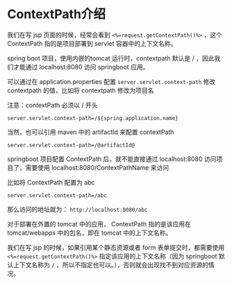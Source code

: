 # ContextPath介绍



我们在写 jsp 页面的时候，经常会看到 `<%=request.getContextPath()%>` ，这个 ContextPath 指的是项目部署到 servlet 容器中的上下文名称。

spring boot 项目，使用内嵌的tomcat 运行时，contextpath 默认是 / ，因此我们才能通过 localhost:8080 访问 springboot 应用。

可以通过在 application.properties 配置 `server.servlet.context-path` 修改 contextpath 的值，比如将 contextpath 修改为项目名

注意：contextPath 必须以 / 开头

```
server.servlet.context-path=/${spring.application.name}
```

当然，也可以引用 maven 中的 artifactId 来配置 contextPath

```
server.servlet.context-path=/@artifactId@
```

springboot 项目配置 ContextPath 后，就不能直接通过 localhost:8080 访问项目了，需要使用 localhost:8080/ContextPathName 来访问

比如将 ContextPath 配置为 abc

```
server.servlet.context-path=/abc
```

那么访问的地址就为： `http://localhost:8080/abc`


对于部署在外置的 tomcat 中的应用， ContextPath 指的是该应用在 tomcat/webapps 中的包名，即在 tomcat 中的上下文名称。

我们在写 jsp 的时候，如果引用某个静态资源或者 form 表单提交时，都需要使用 `<%=request.getContextPath()%>` 指定该应用的上下文名称（因为 springboot 默认上下文名称为 `/` ，所以不指定也可以。），否则就会出现找不到对应资源的情况。







